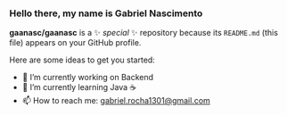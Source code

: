### Hello there, my name is Gabriel Nascimento


**gaanasc/gaanasc** is a ✨ _special_ ✨ repository because its `README.md` (this file) appears on your GitHub profile.

Here are some ideas to get you started:

- 🔭 I’m currently working on Backend
- 🌱 I’m currently learning Java ☕
- 📫 How to reach me: gabriel.rocha1301@gmail.com
